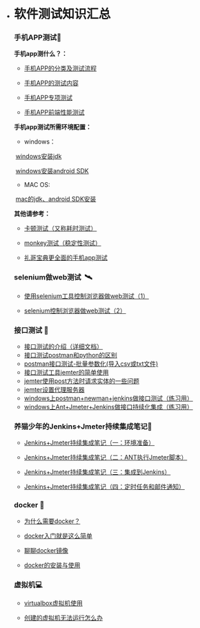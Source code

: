 - # 软件测试知识汇总

  ### 手机APP测试:mobile_phone_off:

  **手机app测什么？：**

  - [手机APP的分类及测试流程](https://www.cnblogs.com/zhangxinli/articles/11740798.html)

  - [手机APP的测试内容](https://www.cnblogs.com/zhangxinli/articles/11752261.html)

  - [手机APP专项测试](https://www.cnblogs.com/zhangxinli/articles/12151509.html)

  - [手机APP前端性能测试](https://www.cnblogs.com/zhangxinli/articles/12151644.html)

  **手机app测试所需环境配置：**

  - windows：

  ​	[windows安装jdk](https://www.cnblogs.com/zhangxinli/articles/10696711.html)

  ​	[windows安装android SDK](https://www.cnblogs.com/zhangxinli/articles/11748293.html)

  - MAC OS:

  ​	[mac的jdk、android SDK安装](https://www.cnblogs.com/zhangxinli/articles/10643188.html)

  **其他请参考：**

  - [卡顿测试（又称耗时测试）](https://www.cnblogs.com/zhangxinli/articles/10315392.html)

  - [monkey测试（稳定性测试）](https://www.cnblogs.com/zhangxinli/articles/11753518.html)

  - [礼哥宝典更全面的手机app测试](https://www.cnblogs.com/zhangxinli/)

  ### selenium做web测试​ ​ ​ :artificial_satellite:

  - [使用selenium工具控制浏览器做web测试（1）](https://blog.csdn.net/li2642530979/article/details/106869481)

  - [selenium控制浏览器做web测试（2） ](https://blog.csdn.net/li2642530979/article/details/106920013)

  ### 接口测试 :honey_pot:

  - [接口测试的介绍（详细文档）](https://blog.csdn.net/li2642530979/article/details/107435183)
  - [接口测试postman和python的区别](https://blog.csdn.net/li2642530979/article/details/107337551)
  - [postman接口测试-批量参数化(导入csv或txt文件)](https://blog.csdn.net/loner_fang/article/details/81382834)
  - [接口测试工具jemter的简单使用](https://blog.csdn.net/pengjiangchun/article/details/105707405?utm_medium=distribute.pc_relevant.none-task-blog-BlogCommendFromMachineLearnPai2-1.nonecase&depth_1-utm_source=distribute.pc_relevant.none-task-blog-BlogCommendFromMachineLearnPai2-1.nonecase#四、Jmeter主要元件)
  - [jemter使用post方法时请求实体的一些问题](http://www.bubuko.com/infodetail-3137416.html)
  - [jemter设置代理服务器](https://blog.csdn.net/weixin_41971524/article/details/80097240)
  - [windows上postman+newman+jenkins做接口测试（练习用）](https://blog.csdn.net/li2642530979/article/details/107425619)
  - [windows上Ant+Jmeter+Jenkins做接口持续化集成（练习用）](https://blog.csdn.net/li2642530979/article/details/107418298)

  ### 养猫少年的Jenkins+Jmeter持续集成笔记:palm_tree:

  - [Jenkins+Jmeter持续集成笔记（一：环境准备）](https://www.cnblogs.com/LiangHu/p/8177769.html)

  - [Jenkins+Jmeter持续集成笔记（二：ANT执行Jmeter脚本）](https://www.cnblogs.com/LiangHu/p/8193922.html)

  - [Jenkins+Jmeter持续集成笔记（三：集成到Jenkins）](https://www.cnblogs.com/LiangHu/p/8241953.html)

  - [Jenkins+Jmeter持续集成笔记（四：定时任务和邮件通知）](https://www.cnblogs.com/LiangHu/p/8259476.html)

  ### docker :whale:

  - [为什么需要docker？](https://mp.weixin.qq.com/s/6S4z5QPOP3ehKf-ctWGEEQ)

  - [docker入门就是这么简单](https://mp.weixin.qq.com/s/6S4z5QPOP3ehKf-ctWGEEQ)

  - [聊聊docker镜像](https://mp.weixin.qq.com/s/wMbNB1a-MdZv99s_2947cA)

  - [docker的安装与使用](https://github.com/lixiaokang66646/whales/blob/master/docker%E9%95%9C%E5%83%8F%E5%91%BD%E4%BB%A4.md#docker%E5%91%BD%E4%BB%A4%E5%A4%A7%E5%85%A8--page_facing_up)

  ### 虚拟机:computer:

  - [virtualbox虚拟机使用](http://dblab.xmu.edu.cn/blog/164/)

  - [创建的虚拟机无法运行怎么办](https://www.cnblogs.com/navysummer/p/12792401.html)

  